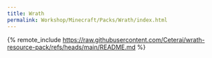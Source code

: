 ```yaml
---
title: Wrath
permalink: Workshop/Minecraft/Packs/Wrath/index.html
---
```


{% remote_include https://raw.githubusercontent.com/Ceterai/wrath-resource-pack/refs/heads/main/README.md %}
